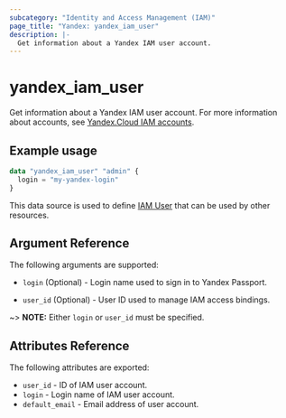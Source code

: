 ```yaml
---
subcategory: "Identity and Access Management (IAM)"
page_title: "Yandex: yandex_iam_user"
description: |-
  Get information about a Yandex IAM user account.
---
```



# yandex_iam_user




Get information about a Yandex IAM user account. For more information about accounts, see [Yandex.Cloud IAM accounts](https://cloud.yandex.com/docs/iam/concepts/#accounts).

## Example usage

```terraform
data "yandex_iam_user" "admin" {
  login = "my-yandex-login"
}
```

This data source is used to define [IAM User](https://cloud.yandex.com/docs/iam/concepts/#passport) that can be used by other resources.

## Argument Reference

The following arguments are supported:

* `login` (Optional) - Login name used to sign in to Yandex Passport.

* `user_id` (Optional) - User ID used to manage IAM access bindings.

~> **NOTE:** Either `login` or `user_id` must be specified.

## Attributes Reference

The following attributes are exported:

* `user_id` - ID of IAM user account.
* `login` - Login name of IAM user account.
* `default_email` - Email address of user account.
